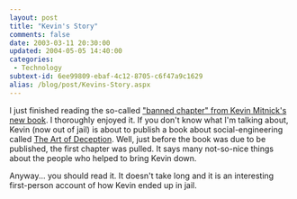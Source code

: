 ```yaml
---
layout: post
title: "Kevin's Story"
comments: false
date: 2003-03-11 20:30:00
updated: 2004-05-05 14:40:00
categories:
 - Technology
subtext-id: 6ee99809-ebaf-4c12-8705-c6f47a9c1629
alias: /blog/post/Kevins-Story.aspx
---
```



I just finished reading the so-called ["banned chapter" from Kevin Mitnick's new book](http://www.iggyz.com/KevinMitnick.html). I thoroughly enjoyed it. If you don't know what I'm talking about, Kevin (now out of jail) is about to publish a book about social-engineering called [The Art of Deception](http://www.amazon.com/exec/obidos/ASIN/0471237124/peterprovosto-20). Well, just before the book was due to be published, the first chapter was pulled. It says many not-so-nice things about the people who helped to bring Kevin down.

Anyway... you should read it. It doesn't take long and it is an interesting first-person account of how Kevin ended up in jail.
